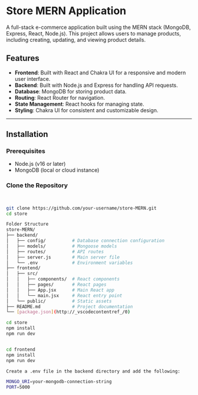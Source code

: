 # Store MERN Application

A full-stack e-commerce application built using the MERN stack (MongoDB, Express, React, Node.js). This project allows users to manage products, including creating, updating, and viewing product details.

## Features

- **Frontend**: Built with React and Chakra UI for a responsive and modern user interface.
- **Backend**: Built with Node.js and Express for handling API requests.
- **Database**: MongoDB for storing product data.
- **Routing**: React Router for navigation.
- **State Management**: React hooks for managing state.
- **Styling**: Chakra UI for consistent and customizable design.

---

## Installation

### Prerequisites
- Node.js (v16 or later)
- MongoDB (local or cloud instance)

### Clone the Repository
```bash


git clone https://github.com/your-username/store-MERN.git
cd store

Folder Structure
store-MERN/
├── backend/
│   ├── config/          # Database connection configuration
│   ├── models/          # Mongoose models
│   ├── routes/          # API routes
│   ├── server.js        # Main server file
│   └── .env             # Environment variables
├── frontend/
│   ├── src/
│   │   ├── components/  # React components
│   │   ├── pages/       # React pages
│   │   ├── App.jsx      # Main React app
│   │   └── main.jsx     # React entry point
│   └── public/          # Static assets
├── README.md            # Project documentation
└── [package.json](http://_vscodecontentref_/0)

cd store
npm install
npm run dev


cd frontend
npm install
npm run dev

Create a .env file in the backend directory and add the following:

MONGO_URI=your-mongodb-connection-string
PORT=5000


